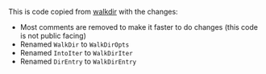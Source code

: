 This is code copied from [walkdir](https://crates.io/crates/walkdir) with the changes:

- Most comments are removed to make it faster to do changes (this code is not public facing)
- Renamed `WalkDir` to `WalkDirOpts`
- Renamed `IntoIter` to `WalkDirIter`
- Renamed `DirEntry` to `WalkDirEntry`

